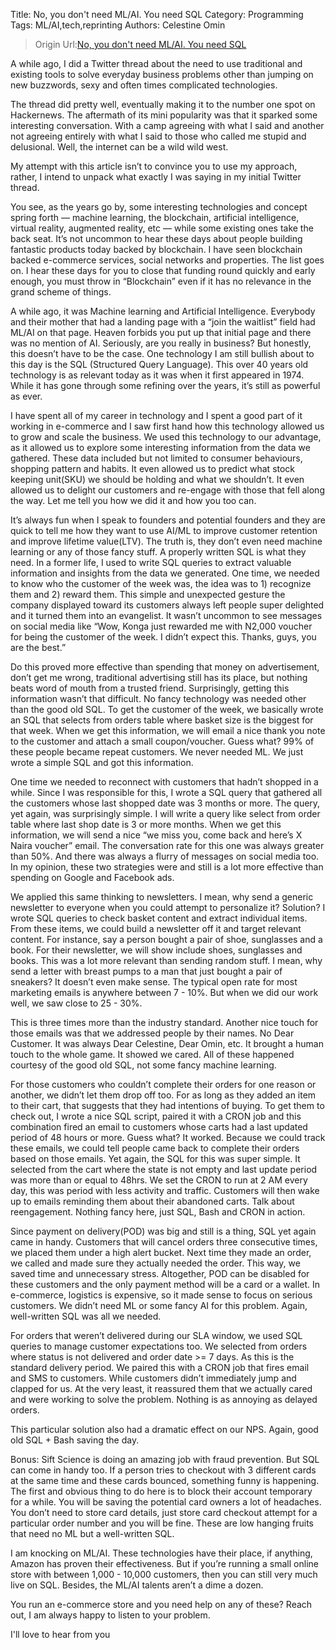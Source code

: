 Title: No, you don't need ML/AI. You need SQL
Category: Programming
Tags: ML/AI,tech,reprinting
Authors: Celestine Omin

> Origin Url:[No, you don't need ML/AI. You need SQL][1]

A while ago, I did a Twitter thread about the need to use traditional and existing tools to solve everyday business problems other than jumping on new buzzwords, sexy and often times complicated technologies.

The thread did pretty well, eventually making it to the number one spot on Hackernews. The aftermath of its mini popularity was that it sparked some interesting conversation. With a camp agreeing with what I said and another not agreeing entirely with what I said to those who called me stupid and delusional. Well, the internet can be a wild wild west.

My attempt with this article isn’t to convince you to use my approach, rather, I intend to unpack what exactly I was saying in my initial Twitter thread.

You see, as the years go by, some interesting technologies and concept spring forth — machine learning, the blockchain, artificial intelligence, virtual reality, augmented reality, etc — while some existing ones take the back seat. It’s not uncommon to hear these days about people building fantastic products today backed by blockchain. I have seen blockchain backed e-commerce services, social networks and properties. The list goes on. I hear these days for you to close that funding round quickly and early enough, you must throw in “Blockchain” even if it has no relevance in the grand scheme of things.

A while ago, it was Machine learning and Artificial Intelligence. Everybody and their mother that had a landing page with a “join the waitlist” field had ML/AI on that page. Heaven forbids you put up that initial page and there was no mention of AI. Seriously, are you really in business? But honestly, this doesn’t have to be the case. One technology I am still bullish about to this day is the SQL (Structured Query Language). This over 40 years old technology is as relevant today as it was when it first appeared in 1974. While it has gone through some refining over the years, it’s still as powerful as ever.

I have spent all of my career in technology and I spent a good part of it working in e-commerce and I saw first hand how this technology allowed us to grow and scale the business. We used this technology to our advantage, as it allowed us to explore some interesting information from the data we gathered. These data included but not limited to consumer behaviours, shopping pattern and habits. It even allowed us to predict what stock keeping unit(SKU) we should be holding and what we shouldn’t. It even allowed us to delight our customers and re-engage with those that fell along the way. Let me tell you how we did it and how you too can.

It’s always fun when I speak to founders and potential founders and they are quick to tell me how they want to use AI/ML to improve customer retention and improve lifetime value(LTV). The truth is, they don’t even need machine learning or any of those fancy stuff. A properly written SQL is what they need. In a former life, I used to write SQL queries to extract valuable information and insights from the data we generated. One time, we needed to know who the customer of the week was, the idea was to 1) recognize them and 2) reward them. This simple and unexpected gesture the company displayed toward its customers always left people super delighted and it turned them into an evangelist. It wasn’t uncommon to see messages on social media like “Wow, Konga just rewarded me with N2,000 voucher for being the customer of the week. I didn’t expect this. Thanks, guys, you are the best.”

Do this proved more effective than spending that money on advertisement, don’t get me wrong, traditional advertising still has its place, but nothing beats word of mouth from a trusted friend. Surprisingly, getting this information wasn’t that difficult. No fancy technology was needed other than the good old SQL. To get the customer of the week, we basically wrote an SQL that selects from orders table where basket size is the biggest for that week. When we get this information, we will email a nice thank you note to the customer and attach a small coupon/voucher. Guess what? 99% of these people became repeat customers. We never needed ML. We just wrote a simple SQL and got this information.

One time we needed to reconnect with customers that hadn’t shopped in a while. Since I was responsible for this, I wrote a SQL query that gathered all the customers whose last shopped date was 3 months or more. The query, yet again, was surprisingly simple. I will write a query like select from order table where last shop date is 3 or more months. When we get this information, we will send a nice “we miss you, come back and here’s X Naira voucher” email. The conversation rate for this one was always greater than 50%. And there was always a flurry of messages on social media too. In my opinion, these two strategies were and still is a lot more effective than spending on Google and Facebook ads.

We applied this same thinking to newsletters. I mean, why send a generic newsletter to everyone when you could attempt to personalize it? Solution? I wrote SQL queries to check basket content and extract individual items. From these items, we could build a newsletter off it and target relevant content. For instance, say a person bought a pair of shoe, sunglasses and a book. For their newsletter, we will show include shoes, sunglasses and books. This was a lot more relevant than sending random stuff. I mean, why send a letter with breast pumps to a man that just bought a pair of sneakers? It doesn’t even make sense. The typical open rate for most marketing emails is anywhere between 7 - 10%. But when we did our work well, we saw close to 25 - 30%.

This is three times more than the industry standard. Another nice touch for those emails was that we addressed people by their names. No Dear Customer. It was always Dear Celestine, Dear Omin, etc. It brought a human touch to the whole game. It showed we cared. All of these happened courtesy of the good old SQL, not some fancy machine learning.

For those customers who couldn’t complete their orders for one reason or another, we didn’t let them drop off too. For as long as they added an item to their cart, that suggests that they had intentions of buying. To get them to check out, I wrote a nice SQL script, paired it with a CRON job and this combination fired an email to customers whose carts had a last updated period of 48 hours or more. Guess what? It worked. Because we could track these emails, we could tell people came back to complete their orders based on those emails. Yet again, the SQL for this was super simple. It selected from the cart where the state is not empty and last update period was more than or equal to 48hrs. We set the CRON to run at 2 AM every day, this was period with less activity and traffic. Customers will then wake up to emails reminding them about their abandoned carts. Talk about reengagement. Nothing fancy here, just SQL, Bash and CRON in action.

Since payment on delivery(POD) was big and still is a thing, SQL yet again came in handy. Customers that will cancel orders three consecutive times, we placed them under a high alert bucket. Next time they made an order, we called and made sure they actually needed the order. This way, we saved time and unnecessary stress. Altogether, POD can be disabled for these customers and the only payment method will be a card or a wallet. In e-commerce, logistics is expensive, so it made sense to focus on serious customers. We didn’t need ML or some fancy AI for this problem. Again, well-written SQL was all we needed.

For orders that weren’t delivered during our SLA window, we used SQL queries to manage customer expectations too. We selected from orders where status is not delivered and order date >= 7 days. As this is the standard delivery period. We paired this with a CRON job that fires email and SMS to customers. While customers didn’t immediately jump and clapped for us. At the very least, it reassured them that we actually cared and were working to solve the problem. Nothing is as annoying as delayed orders.

This particular solution also had a dramatic effect on our NPS. Again, good old SQL + Bash saving the day.

Bonus: Sift Science is doing an amazing job with fraud prevention. But SQL can come in handy too. If a person tries to checkout with 3 different cards at the same time and these cards bounced, something funny is happening. The first and obvious thing to do here is to block their account temporary for a while. You will be saving the potential card owners a lot of headaches. You don’t need to store card details, just store card checkout attempt for a particular order number and you will be fine. These are low hanging fruits that need no ML but a well-written SQL.

I am knocking on ML/AI. These technologies have their place, if anything, Amazon has proven their effectiveness. But if you’re running a small online store with between 1,000 - 10,000 customers, then you can still very much live on SQL. Besides, the ML/AI talents aren’t a dime a dozen.

You run an e-commerce store and you need help on any of these? Reach out, I am always happy to listen to your problem.

I'll love to hear from you

[1]:https://cyberomin.github.io/startup/2018/07/01/sql-ml-ai.html?utm_source=wanqu.co&utm_campaign=Wanqu+Daily&utm_medium=website "No, you don't need ML/AI. You need SQL"